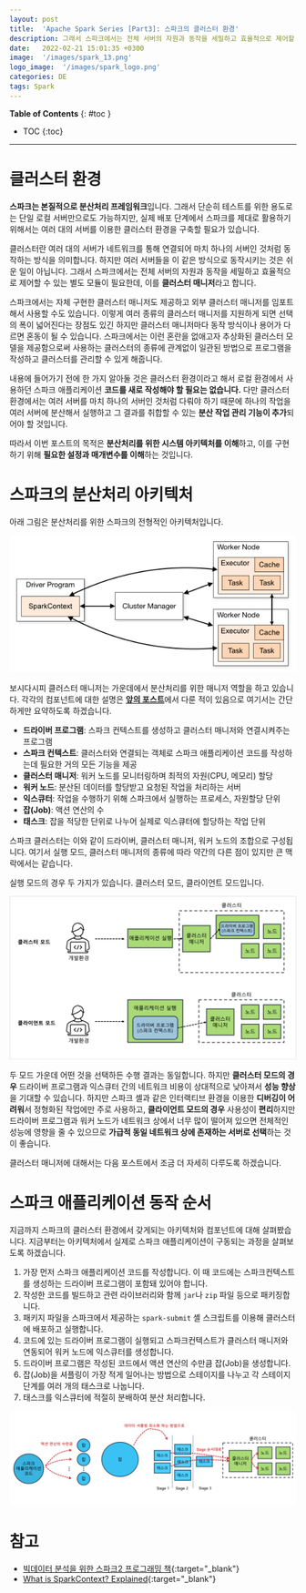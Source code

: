 ```yaml
---
layout: post
title:  'Apache Spark Series [Part3]: 스파크의 클러스터 환경'
description: 그래서 스파크에서는 전체 서버의 자원과 동작을 세밀하고 효율적으로 제어할 수 있는 별도 모듈이 필요한데, 이를 클러스터 매니저라고 합니다
date:   2022-02-21 15:01:35 +0300
image:  '/images/spark_13.png'
logo_image:  '/images/spark_logo.png'
categories: DE
tags: Spark
---
```

**Table of Contents**
{: #toc }
*  TOC
{:toc}

---
# 클러스터 환경
**스파크는 본질적으로 분산처리 프레임워크**입니다. 그래서 단순히 테스트를 위한 용도로는 단일 로컬 서버만으로도 가능하지만, 실제 배포 단계에서 스파크를 제대로 활용하기 위해서는 여러 대의 서버를 이용한 클러스터 환경을 구축할 필요가 있습니다.  

클러스터란 여러 대의 서버가 네트워크를 통해 연결되어 마치 하나의 서버인 것처럼 동작하는 방식을 의미합니다. 하지만 여러 서버들을 이 같은 방식으로 동작시키는 것은 쉬운 일이 아닙니다. 그래서 스파크에서는 전체 서버의 자원과 동작을 세밀하고 효율적으로 제어할 수 있는 별도 모듈이 필요한데, 이를 **클러스터 매니저**라고 합니다.  

스파크에서는 자체 구현한 클러스터 매니저도 제공하고 외부 클러스터 매니저를 임포트해서 사용할 수도 있습니다. 이렇게 여러 종류의 클러스터 매니저를 지원하게 되면 선택의 폭이 넓어진다는 장점도 있긴 하지만 클러스터 매니저마다 동작 방식이나 용어가 다르면 혼동이 될 수 있습니다. 스파크에서는 이런 혼란을 없애고자 추상화된 클러스터 모델을 제공함으로써 사용하는 클러스터의 종류에 관계없이 일관된 방법으로 프로그램을 작성하고 클러스터를 관리할 수 있게 해줍니다. 

내용에 들어가기 전에 한 가지 알아둘 것은 클러스터 환경이라고 해서 로컬 환경에서 사용하던 스파크 애플리케이션 **코드를 새로 작성해야 할 필요는 없습니다.** 다만 클러스터 환경에서는 여러 서버를 마치 하나의 서버인 것처럼 다뤄야 하기 때문에 하나의 작업을 여러 서버에 분산해서 실행하고 그 결과를 취합할 수 있는 **분산 작업 관리 기능이 추가**되어야 할 것입니다.  

따라서 이번 포스트의 목적은 **분산처리를 위한 시스템 아키텍처를 이해**하고, 이를 구현하기 위해 **필요한 설정과 매개변수를 이해**하는 것입니다.  

# 스파크의 분산처리 아키텍처  

아래 그림은 분산처리를 위한 스파크의 전형적인 아키텍처입니다.  

![](../images/../../images/spark_5.png)  

보시다시피 클러스터 매니저는 가운데에서 분산처리를 위한 매니저 역할을 하고 있습니다. 각각의 컴포넌트에 대한 설명은 [**앞의 포스트**](https://jaykim0510.github.io/spark-series1)에서 다룬 적이 있음으로 여기서는 간단하게만 요약하도록 하겠습니다.  

- **드라이버 프로그램**: 스파크 컨텍스트를 생성하고 클러스터 매니저와 연결시켜주는 프로그램
- **스파크 컨텍스트**: 클러스터와 연결되는 객체로 스파크 애플리케이션 코드를 작성하는데 필요한 거의 모든 기능을 제공
- **클러스터 매니저**: 워커 노드를 모니터링하며 최적의 자원(CPU, 메모리) 할당
- **워커 노드**: 분산된 데이터를 할당받고 요청된 작업을 처리하는 서버
- **익스큐터**: 작업을 수행하기 위해 스파크에서 실행하는 프로세스, 자원할당 단위
- **잡(Job)**: 액션 연산의 수
- **태스크**: 잡을 적당한 단위로 나누어 실제로 익스큐터에 할당하는 작업 단위

스파크 클러스터는 이와 같이 드라이버, 클러스터 매니저, 워커 노드의 조합으로 구성됩니다. 여기서 실행 모드, 클러스터 매니저의 종류에 따라 약간의 다른 점이 있지만 큰 맥락에서는 같습니다.  

실행 모드의 경우 두 가지가 있습니다. 클러스터 모드, 클라이언트 모드입니다.

![](../images/../../images/spark_13.png)  

두 모드 가운데 어떤 것을 선택하든 수행 결과는 동일합니다. 하지만 **클러스터 모드의 경우** 드라이버 프로그램과 익스큐터 간의 네트워크 비용이 상대적으로 낮아져서 **성능 향상**을 기대할 수 있습니다. 하지만 스파크 셸과 같은 인터랙티브 환경을 이용한 **디버깅이 어려워**서 정형화된 작업에만 주로 사용하고, **클라이언트 모드의 경우** 사용성이 **편리**하지만 드라이버 프로그램과 워커 노드가 네트워크 상에서 너무 많이 떨어져 있으면 전체적인 성능에 영향을 줄 수 있으므로 **가급적 동일 네트워크 상에 존재하는 서버로 선택**하는 것이 좋습니다.  

클러스터 매니저에 대해서는 다음 포스트에서 조금 더 자세히 다루도록 하겠습니다.  

# 스파크 애플리케이션 동작 순서
지금까지 스파크의 클러스터 환경에서 갖게되는 아키텍처와 컴포넌트에 대해 살펴봤습니다. 지금부터는 아키텍처에서 실제로 스파크 애플리케이션이 구동되는 과정을 살펴보도록 하겠습니다.

1. 가장 먼저 스파크 애플리케이션 코드를 작성합니다. 이 때 코드에는 스파크컨텍스트를 생성하는 드라이버 프로그램이 포함돼 있어야 합니다.  
2. 작성한 코드를 빌드하고 관련 라이브러리와 함께 `jar`나 `zip` 파일 등으로 패키징합니다.  
3. 패키지 파일을 스파크에서 제공하는 `spark-submit` 셸 스크립트를 이용해 클러스터에 배포하고 실행합니다.
4. 코드에 있는 드라이버 프로그램이 실행되고 스파크컨텍스트가 클러스터 매니저와 연동되어 워커 노드에 익스큐터를 생성합니다.
5. 드라이버 프로그램은 작성된 코드에서 액션 연산의 수만큼 잡(Job)을 생성합니다.
6. 잡(Job)을 셔플링이 가장 적게 일어나는 방법으로 스테이지를 나누고 각 스테이지 단계를 여러 개의 태스크로 나눕니다.
7. 태스크를 익스큐터에 적절히 분배하여 분산 처리합니다.

![](../images/../../images/spark_14.png)  

# 참고  
- [빅데이터 분석을 위한 스파크2 프로그래밍 책](http://www.kyobobook.co.kr/product/detailViewKor.laf?ejkGb=KOR&mallGb=KOR&barcode=9791158391034&orderClick=LEa&Kc=){:target="_blank"}
- [What is SparkContext? Explained](https://sparkbyexamples.com/spark/spark-sparkcontext/){:target="_blank"}